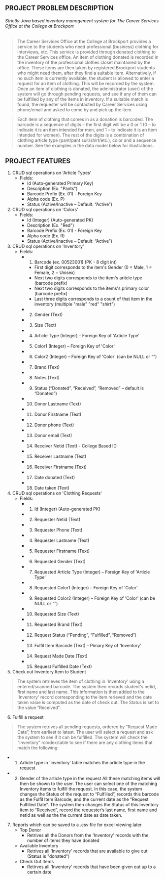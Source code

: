 ## PROJECT PROBLEM DESCRIPTION

###### Strictly Java based inventory management system for The Career Services Office at the College at Brockport
> The Career Services Office at the College at Brockport provides a service to the students who need professional (business) clothing for interviews, etc. This service is provided through donated clothing to the Career Services office. An item of clothing donated is recorded in the inventory of the professional clothes closet maintained by the office. These items are then taken by registered Brockport students who might need them, after they find a suitable item. Alternatively, if no such item is currently available, the student is allowed to enter a request for an item of clothing. This will be recorded by the system. Once an item of clothing is donated, the administrator (user) of the system will go through pending requests, and see if any of them can be fulfilled by any of the items in inventory. If a suitable match is found, the requester will be contacted by Career Services using phone/email and asked to come by and pick up the item.

> Each item of clothing that comes in as a donation is barcoded. The barcode is a sequence of digits – the first digit will be a 0 or 1 (0 – to indicate it is an item intended for men, and 1 – to indicate it is an item intended for women). The rest of the digits is a combination of clothing article type (pant/pant suit/shirt/etc.), color and a sequence number. See the examples in the data model below for illustrations.

## PROJECT FEATURES

1. CRUD sql operations on 'Article Types'
   - Fields:
      - Id (Auto-generated Primary Key)
      - Description (Ex. "Pants")
      - Barcode Prefix (Ex. 01) - Foreign Key
      - Alpha code (Ex. P)
      - Status (Active/Inactive – Default: “Active”)
2. CRUD sql operations on 'Colors'
   - Fields:
      - Id (Integer) (Auto-generated PK)
      - Description (Ex. "Red")
      - Barcode Prefix (Ex. 01) - Foreign Key
      - Alpha code (Ex. R)
      - Status (Active/Inactive – Default: “Active”)
3. CRUD sql operations on 'Inventory'
   - Fields:
      - 1.	Barcode (ex. 00523001) (PK - 8 digit int)
           - First digit corresponds to the item's Gender (0 = Male, 1 = Female, 2 = Unisex)  
           - Next two digits corresponds to the item's aritcle type (barcode prefix)
           - Next two digits corresponds to the items's primary color (barcode prefix)
           - Last three digits corresponds to a count of that item in the inventory (multiple "male" "red" "shirt")
      - 2.	Gender (Text)
      - 3.	Size (Text)
      - 4.	Article Type (Integer) – Foreign Key of 'Article Type'
      - 5.	Color1 (Integer) – Foreign Key of 'Color'
      - 6.	Color2 (Integer) – Foreign Key of 'Color' (can be NULL or “”)
      - 7.	Brand (Text)
      - 8.	Notes (Text)
      - 9.	Status (“Donated”, “Received”, “Removed” – default is “Donated”)
      - 10.	Donor Lastname (Text)
      - 11.	Donor Firstname (Text)
      - 12.	Donor phone (Text)
      - 13.	Donor email (Text)
      - 14.	Receiver Netid (Text) - College Based ID
      - 15.	Receiver Lastname (Text)
      - 16.	Receiver Firstname (Text)
      - 17.	Date donated (Text)
      - 18.	Date taken (Text)
4. CRUD sql operations on 'Clothing Requests'
   - Fields:
      - 1.	Id (Integer) (Auto-generated PK)
      - 2.	Requester Netid (Text)
      - 3.	Requester Phone (Text)
      - 4.	Requester Lastname (Text)
      - 5.	Requester Firstname (Text)
      - 6.	Requested Gender (Text)
      - 7.	Requested Article Type (Integer) – Foreign Key of 'Article Type'
      - 8.	Requested Color1 (Integer) – Foreign Key of 'Color'
      - 9.	Requested Color2 (Integer) – Foreign Key of 'Color' (can be NULL or “”)
      - 10.	Requested Size (Text)
      - 11.	Requested Brand (Text)
      - 12.	Request Status (“Pending”, “Fulfilled”, “Removed”)
      - 13.	Fulfil Item Barcode (Text) – Pimary Key of 'Inventory'
      - 14.	Request Made Date (Text)
      - 15.	Request Fulfilled Date (Text)
5. Check out Inventory Item to Student
>The system retrieves the item of clothing in 'Inventory' using a entered/scanned barcode. The system then records student's netid, first name and last name. This information is then added to the 'Inventory' record corresponding to the item rerieved and the date taken value is computed as the date of check out. The Status is set to the value “Received”.
6. Fulfill a request
>The system retrives all pending requests, ordered by “Request Made Date”, from earliest to latest. The user will select a request and ask the system to see if it can be fulfilled. The system will check the “Inventory” rolodex/table to see if there are any clothing items that match the following:
   - 1.	Article type in 'inventory' table matches the article type in the request
   - 2.	Gender of the article type in the request
All these matching items will then be shown to the user. The user can select one of the matching Inventory items to fulfill the request. In this case, the system changes the Status of the request to “Fulfilled”, records this barcode as the Fulfil Item Barcode, and the current date as the “Request Fulfilled Date”. The system then changes the Status of this Inventory item to “Received”, record the requester’s last name, first name and netid as well as the the current date as date taken.
7. Reports which can be saved to a .csv file for excel viewing later
   - Top Donor
      - Retrives all the Donors from the 'Inventory' records with the number of items they have donated
   - Available Inventory
      - Retrives all 'Inventory' records that are available to give out (Status is "donated")
   - Check Out Items
      - Retirves all 'Inventory' records that have been given out up to a certain date
